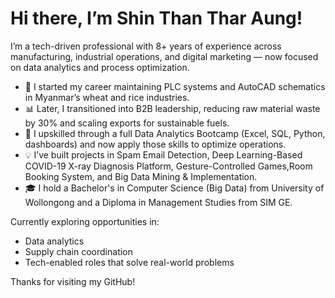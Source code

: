 # Hi there, I’m Shin Than Thar Aung!

I’m a tech-driven professional with 8+ years of experience across manufacturing, industrial operations, and digital marketing — now focused on data analytics and process optimization.

- 🔧 I started my career maintaining PLC systems and AutoCAD schematics in Myanmar’s wheat and rice industries.
- 📊 Later, I transitioned into B2B leadership, reducing raw material waste by 30% and scaling exports for sustainable fuels.
- 🧠 I upskilled through a full Data Analytics Bootcamp (Excel, SQL, Python, dashboards) and now apply those skills to optimize operations.
- 💡 I’ve built projects in Spam Email Detection, Deep Learning-Based COVID-19 X-ray Diagnosis Platform, Gesture-Controlled Games,Room Booking System, and Big Data Mining & Implementation. 
- 🎓 I hold a Bachelor's in Computer Science (Big Data) from University of Wollongong and a Diploma in Management Studies from SIM GE.

Currently exploring opportunities in:
- Data analytics
- Supply chain coordination
- Tech-enabled roles that solve real-world problems

Thanks for visiting my GitHub!
